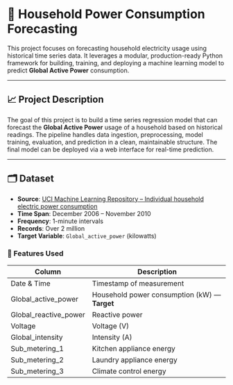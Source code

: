 # 🔌 Household Power Consumption Forecasting

This project focuses on forecasting household electricity usage using historical time series data. It leverages a modular, production-ready Python framework for building, training, and deploying a machine learning model to predict **Global Active Power** consumption.

---

## 📈 Project Description

The goal of this project is to build a time series regression model that can forecast the **Global Active Power** usage of a household based on historical readings. The pipeline handles data ingestion, preprocessing, model training, evaluation, and prediction in a clean, maintainable structure. The final model can be deployed via a web interface for real-time prediction.

---

## 🗂️ Dataset

- **Source**: [UCI Machine Learning Repository – Individual household electric power consumption](https://archive.ics.uci.edu/ml/datasets/individual+household+electric+power+consumption)
- **Time Span**: December 2006 – November 2010
- **Frequency**: 1-minute intervals
- **Records**: Over 2 million
- **Target Variable**: `Global_active_power` (kilowatts)

### 🔢 Features Used

| Column                | Description                                      |
|-----------------------|--------------------------------------------------|
| Date & Time           | Timestamp of measurement                         |
| Global_active_power   | Household power consumption (kW) — **Target**    |
| Global_reactive_power | Reactive power                                   |
| Voltage               | Voltage (V)                                      |
| Global_intensity      | Intensity (A)                                    |
| Sub_metering_1        | Kitchen appliance energy                         |
| Sub_metering_2        | Laundry appliance energy                         |
| Sub_metering_3        | Climate control energy                           |


